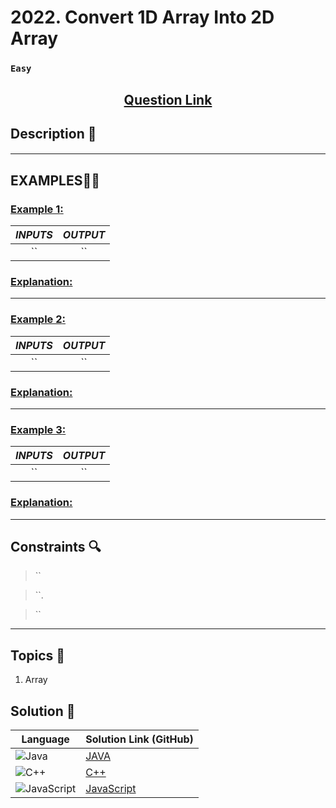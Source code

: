 # 2022. Convert 1D Array Into 2D Array

### `Easy`


<h2 align="center">
<a href=""><strong>Question Link</strong></a>
</h2>


## Description 📑

#### 

---

## **EXAMPLES**💫✨ </br>

<h3>

<ins>**Example 1**:</ins> </br>


| _INPUTS_ | _OUTPUT_ |
| :-----------: | :-----------: |
| `` | `` |

</h3>

<h3>
<ins>Explanation:</ins>
</h3>


____
<h3>

<ins>**Example 2**:</ins> </br>

| _INPUTS_ | _OUTPUT_ |
| :-----------: | :-----------: |
| `` | `` |

</h3>

<h3>
<ins>Explanation:</ins>
</h3>


___

<h3>

<ins>**Example 3**:</ins> </br>

| _INPUTS_ | _OUTPUT_ |
| :-----------: | :-----------: |
| `` | `` |

</h3>

<h3>
<ins>Explanation:</ins>
</h3>


___

## Constraints 🔍

> ``</br>

> ``. <br>

> ``

___

## Topics 📝

1. Array


## Solution 📃

|  Language   |  Solution Link (GitHub) |
| ------------- | ------------- |
|  ![Java](https://img.shields.io/badge/java-%23ED8B00.svg?style=flat&logo=openjdk&logoColor=white)  | [JAVA]() |
|  ![C++](https://img.shields.io/badge/c++-%2300599C.svg?style=plastic&logo=c%2B%2B&logoColor=white)  | [C++]()  |
|  ![JavaScript](https://img.shields.io/badge/javascript-%23323330.svg?style=flat&logo=javascript&logoColor=%23F7DF1E)  | [JavaScript]() |
